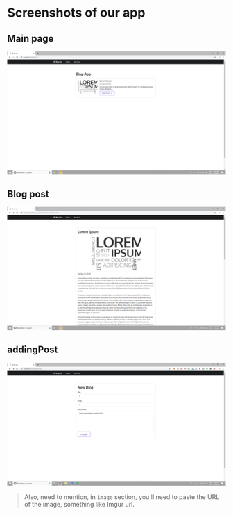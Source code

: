 # Screenshots of our app

## Main page

![Main page](./img/mainPage.png?raw=true "Main Page look")

## Blog post

![Blog Post](./img/blogPostView.png?raw=true "Single Blog Post look")

## addingPost

![Adding post](./img/addingPost.png?raw=true "How adding a blog post looks like")

>Also, need to mention, in `image` section, you'll need to paste the URL of the image, something like Imgur url.